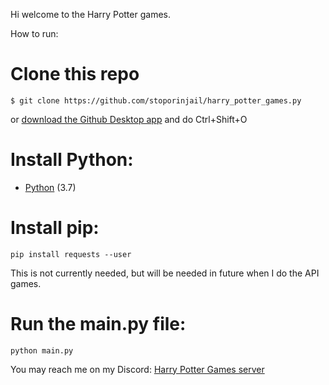 Hi welcome to the Harry Potter games.

How to run:
# Clone this repo
```
$ git clone https://github.com/stoporinjail/harry_potter_games.py
```
or [download the Github Desktop app](https://desktop.github.com/) and do Ctrl+Shift+O
# Install Python:
- [Python](https://www.python.org/downloads/) (3.7)
# Install pip:
```
pip install requests --user
```
This is not currently needed, but will be needed in future when I do the API games.

# Run the main.py file:
```
python main.py
```
You may reach me on my Discord: [Harry Potter Games server](https://discord.gg/BdpNrDa)
